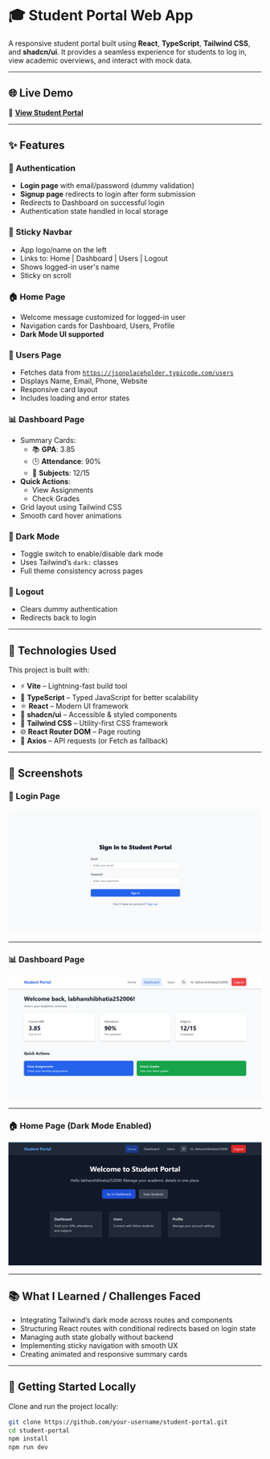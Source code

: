 # 🎓 Student Portal Web App

A responsive student portal built using **React**, **TypeScript**, **Tailwind CSS**, and **shadcn/ui**. It provides a seamless experience for students to log in, view academic overviews, and interact with mock data.

---

## 🌐 Live Demo

🔗 **[View Student Portal](https://student-portal-msc.netlify.app/login)**

---

## ✨ Features

### 🔐 Authentication

- **Login page** with email/password (dummy validation)
- **Signup page** redirects to login after form submission
- Redirects to Dashboard on successful login
- Authentication state handled in local storage

### 📌 Sticky Navbar

- App logo/name on the left
- Links to: Home | Dashboard | Users | Logout
- Shows logged-in user's name
- Sticky on scroll

### 🏠 Home Page

- Welcome message customized for logged-in user
- Navigation cards for Dashboard, Users, Profile
- **Dark Mode UI supported**

### 👥 Users Page

- Fetches data from [`https://jsonplaceholder.typicode.com/users`](https://jsonplaceholder.typicode.com/users)
- Displays Name, Email, Phone, Website
- Responsive card layout
- Includes loading and error states

### 📊 Dashboard Page

- Summary Cards:
  - 📚 **GPA**: 3.85
  - 🕒 **Attendance**: 90%
  - 📘 **Subjects**: 12/15
- **Quick Actions**:
  - View Assignments
  - Check Grades
- Grid layout using Tailwind CSS
- Smooth card hover animations

### 🌙 Dark Mode

- Toggle switch to enable/disable dark mode
- Uses Tailwind’s `dark:` classes
- Full theme consistency across pages

### 🚪 Logout

- Clears dummy authentication
- Redirects back to login

---

## 🧰 Technologies Used

This project is built with:

- ⚡ **Vite** – Lightning-fast build tool
- 🧠 **TypeScript** – Typed JavaScript for better scalability
- ⚛️ **React** – Modern UI framework
- 🎨 **shadcn/ui** – Accessible & styled components
- 💨 **Tailwind CSS** – Utility-first CSS framework
- 🌐 **React Router DOM** – Page routing
- 📡 **Axios** – API requests (or Fetch as fallback)

---

## 📸 Screenshots

### 🔐 Login Page

![Login Page](screenshot/login.png)

---

### 📊 Dashboard Page

![Dashboard Page](screenshot/dashboard.png)

---

### 🏠 Home Page (Dark Mode Enabled)

![Home Page - Dark Mode](screenshot/home-dark.png)

---

## 📚 What I Learned / Challenges Faced

- Integrating Tailwind’s dark mode across routes and components
- Structuring React routes with conditional redirects based on login state
- Managing auth state globally without backend
- Implementing sticky navigation with smooth UX
- Creating animated and responsive summary cards

---

## 🚀 Getting Started Locally

Clone and run the project locally:

```bash
git clone https://github.com/your-username/student-portal.git
cd student-portal
npm install
npm run dev
